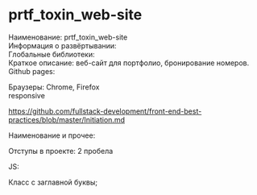 # prtf_toxin_web-site  

Наименование: prtf_toxin_web-site  
Информация о развёртывании:  
Глобальные библиотеки:  
Краткое описание: веб-сайт для портфолио, бронирование номеров.  
Github pages:  
  
Браузеры: Chrome, Firefox  
responsive  
  

https://github.com/fullstack-development/front-end-best-practices/blob/master/Initiation.md


Наименование и прочее: 

Отступы в проекте: 2 пробела

JS:

Класс с заглавной буквы;